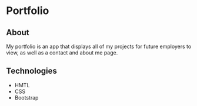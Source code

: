 # Portfolio

## About
My portfolio is an app that displays all of my projects for future employers to view, as well as a contact
 and about me page. 

## Technologies
* HMTL
* CSS
* Bootstrap